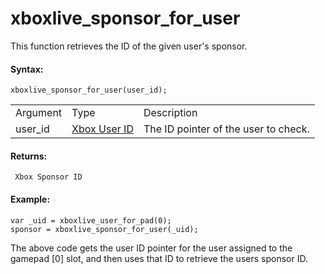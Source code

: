 # xboxlive_sponsor_for_user

This function retrieves the ID of the given user's sponsor.

#### Syntax:

``` gml
xboxlive_sponsor_for_user(user_id);
```

|          |                                                                                                                              |                                      |
|----------|------------------------------------------------------------------------------------------------------------------------------|--------------------------------------|
| Argument | Type                                                                                                                         | Description                          |
| user_id  |  [Xbox User ID](../../../../../GameMaker_Language/GML_Reference/UWP_And_XBox_Live/Users_And_Accounts/xboxlive_get_user)  | The ID pointer of the user to check. |

#### Returns:

``` gml
 Xbox Sponsor ID
```

#### Example:

``` gml
var _uid = xboxlive_user_for_pad(0);
sponsor = xboxlive_sponsor_for_user(_uid);
```

The above code gets the user ID pointer for the user assigned to the
gamepad \[0\] slot, and then uses that ID to retrieve the users sponsor
ID.
